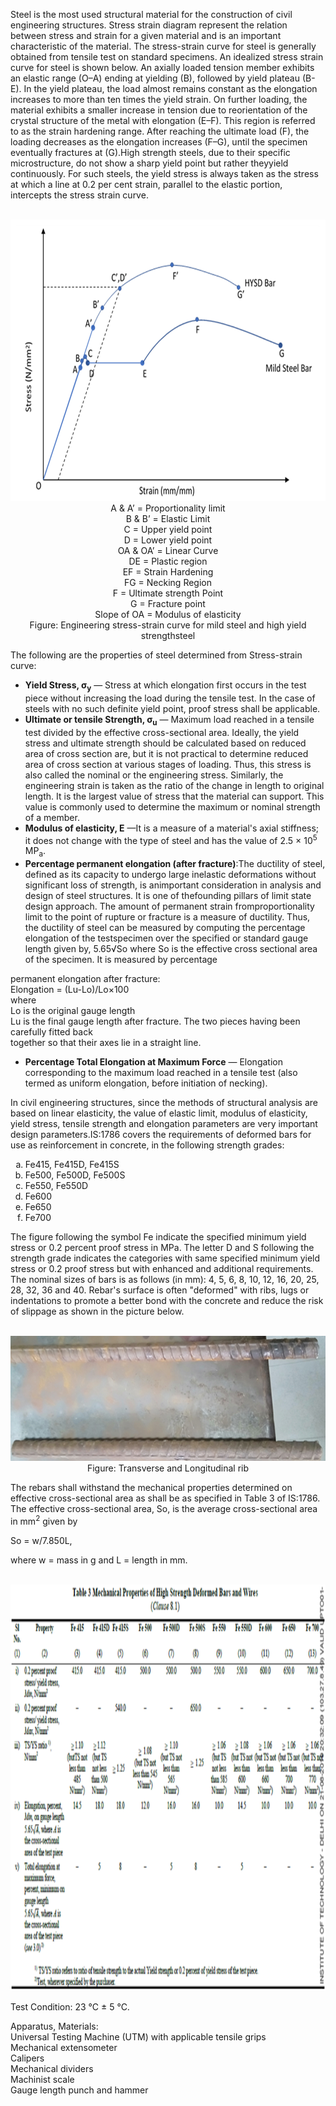 Steel is the most used structural material for the construction of civil engineering structures. Stress strain diagram represent the relation between stress and strain for a given material and is an important characteristic of the material. The stress-strain curve for steel is generally obtained from tensile test on standard specimens. An idealized stress strain curve for steel is shown below. An axially loaded tension member exhibits an elastic range (O–A) ending at yielding (B), followed by yield plateau (B-E). In the yield plateau, the load almost remains constant as the elongation increases to more than ten times the yield strain. On further loading, the material exhibits a smaller increase in tension due to reorientation of the crystal structure of the metal with elongation (E–F). This region is referred to as the strain hardening range. After reaching the ultimate load (F), the loading decreases as the elongation increases (F–G), until the specimen eventually fractures at (G).High strength steels, due to their specific microstructure, do not show a sharp yield point but rather theyyield continuously. For such steels, the yield stress is always taken as the stress at which a line at 0.2 per cent strain, parallel to the elastic portion, intercepts the stress strain curve.

<center>
<br>
  <img src="webimages/th1.png" style="height: 450px;">
<br>  
A & A’ = Proportionality limit<br>
B & B’ = Elastic Limit<br>
C = Upper yield point<br>
D = Lower yield point<br>
OA & OA’ = Linear Curve<br>
DE = Plastic region<br>
EF = Strain Hardening<br>
FG = Necking Region<br>
F = Ultimate strength Point<br>
G = Fracture point<br>
Slope of OA = Modulus of elasticity<br>
Figure: Engineering stress-strain curve for mild steel and high yield strengthsteel

</center>

The following are the properties of steel determined from Stress-strain curve:
<ul>
<li>
  <strong>Yield Stress, σ<sub>y</sub></strong> — Stress at which elongation first occurs in the test piece without increasing the load during the tensile test. In the case of steels with no such definite yield point, proof stress shall be applicable.
</li>
<li>
    <strong>Ultimate or tensile Strength, σ<sub>u</sub></strong> — Maximum load reached in a tensile test divided by the effective cross-sectional area. Ideally, the yield stress and ultimate strength should be calculated based on reduced area of cross section are, but it is not practical to determine reduced area of cross section at various stages of loading. Thus, this stress is also called the nominal or the engineering stress. Similarly, the engineering strain is taken as the ratio of the change in length to original length. It is the largest value of stress that the material can support. This value is commonly used to determine the maximum or nominal strength of a member.
</li>
<li>
     <strong>Modulus of elasticity, E</strong> —It is a measure of a material's axial stiffness; it does not change with the type of steel and has the value of 2.5 × 10<sup>5</sup> MP<sub>a</sub>.
</li>
<li>
     <strong>Percentage permanent elongation (after fracture)</strong>:The ductility of steel, defined as its capacity to undergo large inelastic deformations without significant loss of strength, is animportant consideration in analysis and design of steel structures. It is one of thefounding pillars of limit state design approach. The amount of permanent strain fromproportionality limit to the point of rupture or fracture is a measure of ductility. Thus, the ductility of steel can be measured by computing the percentage elongation of the testspecimen over the specified or standard gauge length given by, 5.65√So where So is the effective cross sectional area of the specimen. It is measured by percentage 
  </li>
  </ul>
permanent elongation after fracture:<br>
Elongation = (Lu-Lo)/Lo×100<br>
where<br>
Lo is the original gauge length<br>
Lu is the final gauge length after fracture. The two pieces having been carefully fitted back<br> together so that their axes lie in a straight line.<br>
<ul>
<li>
  <strong>Percentage Total Elongation at Maximum Force</strong> — Elongation corresponding to the maximum load reached in a tensile test (also termed as uniform elongation, before initiation of necking).
</li>

</ul>

In civil engineering structures, since the methods of structural analysis are based on linear elasticity, the value of elastic limit, modulus of elasticity, yield stress, tensile strength and elongation parameters are very important design parameters.IS:1786 covers the requirements of deformed bars for use as reinforcement in concrete, in the following strength grades:

<ol type="a">
  <li> Fe415, Fe415D, Fe415S</li>
  <li> Fe500, Fe500D, Fe500S</li>
  <li> Fe550, Fe550D</li>
  <li> Fe600</li>
  <li> Fe650</li>
  <li> Fe700</li>
</ol>

The figure following the symbol Fe indicate the specified minimum yield stress or 0.2 percent proof stress in MPa. The letter D and S following the strength grade indicates the categories with same specified minimum yield stress or 0.2 proof stress but with enhanced and additional requirements. The nominal sizes of bars is as follows (in mm): 4, 5, 6, 8, 10, 12, 16, 20, 25, 28, 32, 36 and 40. Rebar's surface is often "deformed" with ribs, lugs or indentations to promote a better bond with the concrete and reduce the risk of slippage as shown in the picture below.

<center>
<br>
  <img src="webimages/th2.png" style="height: 200px;">
<br>
Figure: Transverse and Longitudinal rib
</center>

The rebars shall withstand the mechanical properties determined on effective cross-sectional area as shall be as specified in Table 3 of  IS:1786. The effective cross-sectional area, So, is the average cross-sectional area in mm<sup>2</sup> given by

So = w/7.850L,

where w = mass in g and L = length in mm.

<center>
<br>
  <img src="webimages/th3.png" style="height: 650px;">
<br>
</center>

Test Condition: 23 °C ± 5 °C.<br>

Apparatus, Materials:<br>
Universal Testing Machine (UTM) with applicable tensile grips<br>
Mechanical extensometer<br>
Calipers<br>
Mechanical dividers<br>
Machinist scale<br>
Gauge length punch and hammer<br>
